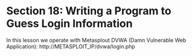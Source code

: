 # Section 18: Writing a Program to Guess Login Information

In this lesson we operate with Metasplout DVWA (Damn Vulnerable Web Application): http://METASPLOIT_IP/dvwa/login.php
